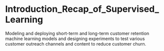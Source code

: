 # Introduction_Recap_of_Supervised_Learning


Modeling and deploying short-term and long-term customer retention machine learning models and designing experiments to test various customer outreach channels and content to reduce customer churn.
